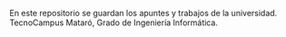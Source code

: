 En este repositorio se guardan los apuntes y trabajos de la universidad. TecnoCampus Mataró, Grado de Ingeniería Informática.
